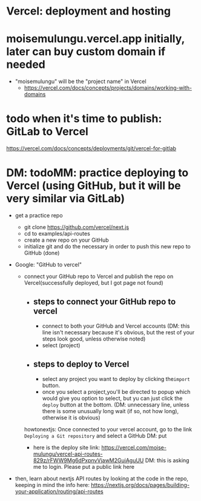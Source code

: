 # Vercel: deployment and hosting

# moisemulungu.vercel.app initially, later can buy custom domain if needed

- "moisemulungu" will be the "project name" in Vercel
  - https://vercel.com/docs/concepts/projects/domains/working-with-domains

# todo when it's time to publish: GitLab to Vercel

https://vercel.com/docs/concepts/deployments/git/vercel-for-gitlab

# DM: todoMM: practice deploying to Vercel (using GitHub, but it will be very similar via GitLab)

- get a practice repo
  - git clone https://github.com/vercel/next.js
  - cd to examples/api-routes
  - create a new repo on your GitHub
  - initialize git and do the necessary in order to push this new repo to GitHub (done)
- Google: "GitHub to vercel"

  - connect your GitHub repo to Vercel and publish the repo on Vercel(successfully deployed, but I got page not found)

    - ## steps to connect your GitHub repo to vercel

      - connect to both your GitHub and Vercel accounts (DM: this line isn't necessary because it's obvious, but the rest of your steps look good, unless otherwise noted)
      - select (project)

    - ## steps to deploy to Vercel

      - select any project you want to deploy by clicking the`import` button.
      - once you select a project,you'll be directed to popup which would give you option to select, but yu can just click the `deploy` button at the bottom.
        (DM: unnecessary line, unless there is some unusually long wait (if so, not how long), otherwise it is obvious)

    howtonextjs: Once connected to your vercel account, go to the link `Deploying a Git repository` and select a GitHub DM: put

    - here is the deploy site link: https://vercel.com/moise-mulungu/vercel-api-routes-829z/rFWW9Mg6dPxpnvVjawM2GuiAguUU DM: this is asking me to login. Please put a public link here

- then, learn about nextjs API routes by looking at the code in the repo, keeping in mind the info here: https://nextjs.org/docs/pages/building-your-application/routing/api-routes
